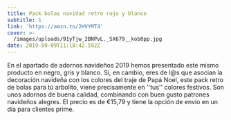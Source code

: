 ```yaml
---
title: Pack bolas navidad retro rojo y blanco
subtitle: 1
link: 'https://amzn.to/2HVYMT4'
cover: >-
  /images/uploads/91yTjw_2BNPvL._SX679__kob0pp.jpg
date: 2019-09-09T11:18:42.592Z
---
```

En el apartado de adornos navideños 2019 hemos presentado este mismo producto en negro, gris y blanco. Si, en cambio, eres de l@s que asocian la decoración navideña con los colores del traje de Papá Noel, este pack retro de bolas para tú arbolito, viene precisamente en ''tus'' colores festivos. Son unos adornos de buena calidad, combinando con buen gusto patrones navideños alegres. El precio es de €15,79 y tiene la opción de envío en un día para clientes prime.
